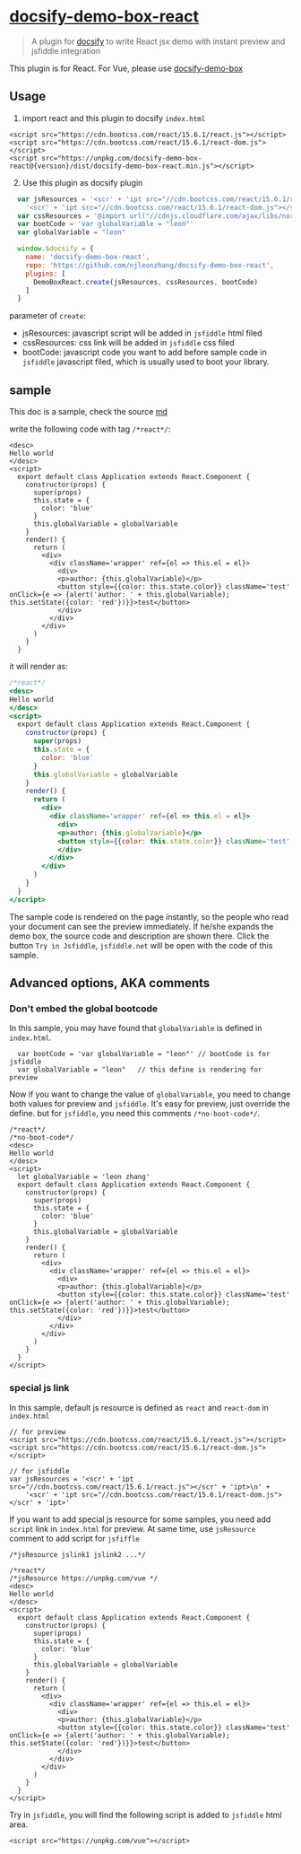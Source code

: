 # [docsify-demo-box-react](https://github.com/njleonzhang/docsify-demo-box-react/)

> A plugin for [docsify](https://docsify.js.org/#/) to write React jsx demo with instant preview and jsfiddle integration

This plugin is for React. For Vue, please use [docsify-demo-box](https://github.com/njleonzhang/docsify-demo-box)

## Usage

1. import react and this plugin to docsify `index.html`
```
<script src="https://cdn.bootcss.com/react/15.6.1/react.js"></script>
<script src="https://cdn.bootcss.com/react/15.6.1/react-dom.js"></script>
<script src="https://unpkg.com/docsify-demo-box-react@{version}/dist/docsify-demo-box-react.min.js"></script>
```

2. Use this plugin as docsify plugin
```js
  var jsResources = '<scr' + 'ipt src="//cdn.bootcss.com/react/15.6.1/react.js"></scr' + 'ipt>\n' +
    '<scr' + 'ipt src="//cdn.bootcss.com/react/15.6.1/react-dom.js"></scr' + 'ipt>'
  var cssResources = '@import url("//cdnjs.cloudflare.com/ajax/libs/normalize/7.0.0/normalize.min.css");'
  var bootCode = 'var globalVariable = "leon"'
  var globalVariable = "leon"

  window.$docsify = {
    name: 'docsify-demo-box-react',
    repo: 'https://github.com/njleonzhang/docsify-demo-box-react',
    plugins: [
      DemoBoxReact.create(jsResources, cssResources, bootCode)
    ]
  }
```

parameter of `create`:
* jsResources: javascript script will be added in `jsfiddle` html filed
* cssResources: css link will be added in `jsfiddle` css filed
* bootCode: javascript code you want to add before sample code in `jsfiddle` javascript filed, which is usually used to boot your library.


## sample

This doc is a sample, check the source [md](https://njleonzhang.github.io/docsify-demo-box-react/)

write the following code with tag `/*react*/`:

```
<desc>
Hello world
</desc>
<script>
  export default class Application extends React.Component {
    constructor(props) {
      super(props)
      this.state = {
        color: 'blue'
      }
      this.globalVariable = globalVariable
    }
    render() {
      return (
        <div>
          <div className='wrapper' ref={el => this.el = el}>
            <div>
            <p>author: {this.globalVariable}</p>
            <button style={{color: this.state.color}} className='test' onClick={e => {alert('author: ' + this.globalVariable); this.setState({color: 'red'})}}>test</button>
            </div>
          </div>
        </div>
      )
    }
  }
```

it will render as:

```jsx
/*react*/
<desc>
Hello world
</desc>
<script>
  export default class Application extends React.Component {
    constructor(props) {
      super(props)
      this.state = {
        color: 'blue'
      }
      this.globalVariable = globalVariable
    }
    render() {
      return (
        <div>
          <div className='wrapper' ref={el => this.el = el}>
            <div>
            <p>author: {this.globalVariable}</p>
            <button style={{color: this.state.color}} className='test' onClick={e => {alert('author: ' + this.globalVariable); this.setState({color: 'red'})}}>test</button>
            </div>
          </div>
        </div>
      )
    }
  }
</script>
```

The sample code is rendered on the page instantly, so the people who read your document can see the preview immediately.
If he/she expands the demo box, the source code and description are shown there.
Click the button `Try in Jsfiddle`, `jsfiddle.net` will be open with the code of this sample.

## Advanced options, AKA comments

### Don't embed the global bootcode

In this sample, you may have found that `globalVariable` is defined in `index.html`.

```
  var bootCode = 'var globalVariable = "leon"' // bootCode is for jsfiddle
  var globalVariable = "leon"   // this define is rendering for preview
```

Now if you want to change the value of `globalVariable`, you need to change both values for preview and `jsfiddle`.
It's easy for preview, just override the define. but for `jsfiddle`, you need this comments `/*no-boot-code*/`.

```
/*react*/
/*no-boot-code*/
<desc>
Hello world
</desc>
<script>
  let globalVariable = 'leon zhang'
  export default class Application extends React.Component {
    constructor(props) {
      super(props)
      this.state = {
        color: 'blue'
      }
      this.globalVariable = globalVariable
    }
    render() {
      return (
        <div>
          <div className='wrapper' ref={el => this.el = el}>
            <div>
            <p>author: {this.globalVariable}</p>
            <button style={{color: this.state.color}} className='test' onClick={e => {alert('author: ' + this.globalVariable); this.setState({color: 'red'})}}>test</button>
            </div>
          </div>
        </div>
      )
    }
  }
</script>
```

### special js link
In this sample, default js resource is defined as `react` and `react-dom` in `index.html`

```
// for preview
<script src="https://cdn.bootcss.com/react/15.6.1/react.js"></script>
<script src="https://cdn.bootcss.com/react/15.6.1/react-dom.js"></script>

// for jsfiddle
var jsResources = '<scr' + 'ipt src="//cdn.bootcss.com/react/15.6.1/react.js"></scr' + 'ipt>\n' +
    '<scr' + 'ipt src="//cdn.bootcss.com/react/15.6.1/react-dom.js"></scr' + 'ipt>'
```


If you want to add special js resource for some samples, you need add `script` link in `index.html` for preview.
At same time, use `jsResource` comment to add script for `jsfiffle`

```
/*jsResource jslink1 jslink2 ...*/
```

```
/*react*/
/*jsResource https://unpkg.com/vue */
<desc>
Hello world
</desc>
<script>
  export default class Application extends React.Component {
    constructor(props) {
      super(props)
      this.state = {
        color: 'blue'
      }
      this.globalVariable = globalVariable
    }
    render() {
      return (
        <div>
          <div className='wrapper' ref={el => this.el = el}>
            <div>
            <p>author: {this.globalVariable}</p>
            <button style={{color: this.state.color}} className='test' onClick={e => {alert('author: ' + this.globalVariable); this.setState({color: 'red'})}}>test</button>
            </div>
          </div>
        </div>
      )
    }
  }
</script>
```

Try in `jsfiddle`, you will find the following script is added to `jsfiddle` html area.
```
<script src="https://unpkg.com/vue"></script>
```

